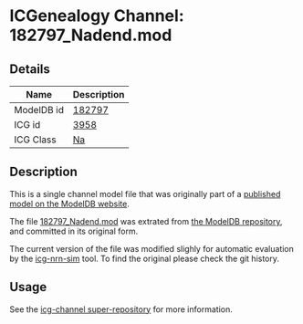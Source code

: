 # ICGenealogy Channel: 182797\_Nadend.mod

## Details

Name | Description
---- | -----------
ModelDB id | [182797](http://senselab.med.yale.edu/ModelDB/ShowModel.cshtml?model=182797)
ICG id | [3958](http://icg.neurotheory.ox.ac.uk/channels/2/3958)
ICG Class | [Na](http://icg.neurotheory.ox.ac.uk/channels/2)

## Description

This is a single channel model file that was originally part of a [published model on the ModelDB website](http://senselab.med.yale.edu/mModelDB/ShowModel.cshtml?model=182797).


The file [182797\_Nadend.mod](182797_Nadend.mod) was extrated from [the ModelDB repository](http://senselab.med.yale.edu/ModelDB/ShowModel.cshtml?model=182797), and committed in its original form.

The current version of the file was modified slighly for automatic evaluation by the [icg-nrn-sim](https://github.com/icgenealogy/icg-nrn-sim) tool. To find the original please check the git history.


## Usage

See the [icg-channel super-repository](https://github.com/icgenealogy/icg-channels) for more information.
